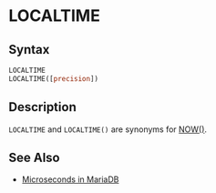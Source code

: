 # LOCALTIME

## Syntax

```sql
LOCALTIME
LOCALTIME([precision])
```

## Description

`LOCALTIME` and `LOCALTIME()` are synonyms for [NOW()](/built-in-functions/date-time-functions/now/).

## See Also

- [Microseconds in MariaDB](/built-in-functions/date-time-functions/microseconds-in-mariadb/)